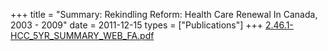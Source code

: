 +++
title = "Summary: Rekindling Reform: Health Care Renewal In Canada, 2003 - 2009"
date = 2011-12-15
types = ["Publications"]
+++
[2.46.1-HCC_5YR_SUMMARY_WEB_FA.pdf](/files/2.46.1-HCC_5YR_SUMMARY_WEB_FA.pdf)
